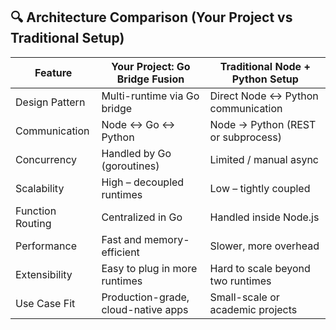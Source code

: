 ## 🔍 Architecture Comparison (Your Project vs Traditional Setup)

| Feature                | Your Project: Go Bridge Fusion         | Traditional Node + Python Setup     |
|------------------------|----------------------------------------|--------------------------------------|
| Design Pattern         | Multi-runtime via Go bridge           | Direct Node ↔ Python communication   |
| Communication          | Node ↔ Go ↔ Python                     | Node → Python (REST or subprocess)   |
| Concurrency            | Handled by Go (goroutines)            | Limited / manual async               |
| Scalability            | High – decoupled runtimes             | Low – tightly coupled                |
| Function Routing       | Centralized in Go                     | Handled inside Node.js               |
| Performance            | Fast and memory-efficient             | Slower, more overhead                |
| Extensibility          | Easy to plug in more runtimes         | Hard to scale beyond two runtimes    |
| Use Case Fit           | Production-grade, cloud-native apps   | Small-scale or academic projects     |

